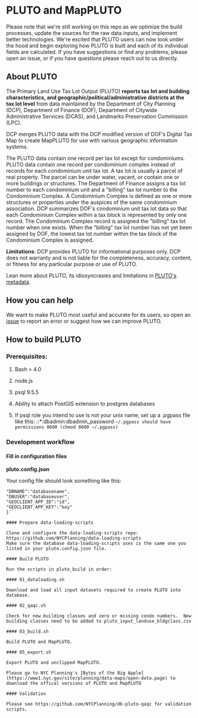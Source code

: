 # PLUTO and MapPLUTO

Please note that we're still working on this repo as we optimize the build processes, update the sources for the raw data inputs, and implement better technologies.  We're excited that PLUTO users can now look under the hood and begin exploring how PLUTO is built and each of its individual fields are calculated. If you have suggestions or find any problems, please open an issue, or if you have questions please reach out to us directly.

## About PLUTO

The Primary Land Use Tax Lot Output (PLUTO) **reports tax lot and building characteristics, and geographic/political/administrative districts at the tax lot level** from data maintained by the Department of City Planning (DCP), Department of Finance (DOF), Department of Citywide Administrative Services (DCAS), and Landmarks Preservation Commission (LPC).

DCP merges PLUTO data with the DCP modified version of DOF’s Digital Tax Map to create MapPLUTO for use with various geographic information systems.

The PLUTO data contain one record per tax lot except for condominiums.  PLUTO data contain one record per condominium complex instead of records for each condominium unit tax lot.  A tax lot is usually a parcel of real property.  The parcel can be under water, vacant, or contain one or more buildings or structures.  The Department of Finance assigns a tax lot number to each condominium unit and a "billing" tax lot number to the Condominium Complex.  A Condominium Complex is defined as one or more structures or properties under the auspices of the same condominium association.  DCP summarizes DOF's condominium unit tax lot data so that each Condominium Complex within a tax block is represented by only one record.  The Condominium Complex record is assigned the "billing" tax lot number when one exists.  When the "billing" tax lot number has not yet been assigned by DOF, the lowest tax lot number within the tax block of the Condominium Complex is assigned.

**Limitations**:
DCP provides PLUTO for informational purposes only. DCP does not warranty and is not liable for the completeness, accuracy, content, or fitness for any particular purpose or use of PLUTO.

Lean more about PLUTO, its idiosyncrasies and limitations in [PLUTO's metadata](https://www1.nyc.gov/assets/planning/download/pdf/data-maps/open-data/plutolayout.pdf?r=17v11a).

## How you can help

We want to make PLUTO most useful and accurate for its users, so open an [issue](https://github.com/NYCPlanning/db-pluto/issues) to report an error or suggest how we can improve PLUTO.

## How to build PLUTO

### Prerequisites:

1. Bash > 4.0

2. node.js

3. psql 9.5.5

4. Ability to attach PostGIS extension to postgres databases
   
5. If psql role you intend to use is not your unix name, set up a .pgpass file like this:
    *:*:*:dbadmin:dbadmin_password
    ```~/.pgpass should have permissions 0600 (chmod 0600 ~/.pgpass)```

### Development workflow

#### Fill in configuration files

**pluto.config.json**

Your config file should look something like this:
```{
"DBNAME":"databasename",
"DBUSER":"databaseuser",
"GEOCLIENT_APP_ID":"id",
"GEOCLIENT_APP_KEY":"key"
}```

#### Prepare data-loading-scripts

Clone and configure the data-loading-scripts repo: https://github.com/NYCPlanning/data-loading-scripts 
Make sure the database data-loading-scripts uses is the same one you listed in your pluto.config.json file.

#### Build PLUTO

Run the scripts in pluto_build in order:

#### 01_dataloading.sh

Download and load all input datasets required to create PLUTO into database.

#### 02_qaqc.sh

Check for new building classes and zero or missing condo numbers.  New building classes need to be added to pluto_input_landuse_bldgclass.csv

#### 03_build.sh

Build PLUTO and MapPLUTO.

#### 05_export.sh

Export PLUTO and unclipped MapPLUTO.

Please go to NYC Planning's [Bytes of the Big Apple](https://www1.nyc.gov/site/planning/data-maps/open-data.page) to download the offical versions of PLUTO and MapPLUTO

#### Validation

Please see https://github.com/NYCPlanning/db-pluto-qaqc for validation scripts.

